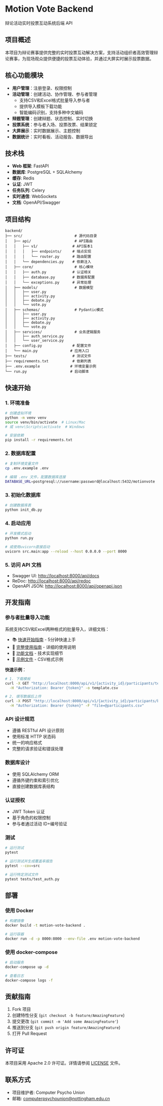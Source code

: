 # Motion Vote Backend

辩论活动实时投票互动系统后端 API

## 项目概述

本项目为辩论赛事提供完整的实时投票互动解决方案，支持活动组织者高效管理辩论赛事，为现场观众提供便捷的投票互动体验，并通过大屏实时展示投票数据。

## 核心功能模块

- **用户管理**：注册登录、权限控制
- **活动管理**：创建活动、协作管理、参与者管理
  - 支持CSV和Excel格式批量导入参与者
  - 提供导入模板下载功能
  - 智能编码识别，支持多种中文编码
- **辩题管理**：创建辩题、状态控制、实时切换
- **投票系统**：参与者入场、投票改票、结果锁定
- **大屏展示**：实时数据展示、主题控制
- **数据统计**：实时看板、活动报告、数据导出

## 技术栈

- **Web 框架**: FastAPI
- **数据库**: PostgreSQL + SQLAlchemy
- **缓存**: Redis
- **认证**: JWT
- **任务队列**: Celery
- **实时通信**: WebSockets
- **文档**: OpenAPI/Swagger

## 项目结构

```text
backend/
├── src/                        # 源代码目录
│   ├── api/                    # API路由
│   │   ├── v1/                # API版本1
│   │   │   ├── endpoints/     # 端点实现
│   │   │   └── router.py      # 路由配置
│   │   └── dependencies.py    # 依赖注入
│   ├── core/                   # 核心模块
│   │   ├── auth.py            # 认证相关
│   │   ├── database.py        # 数据库配置
│   │   └── exceptions.py      # 异常处理
│   ├── models/                 # 数据模型
│   │   ├── user.py
│   │   ├── activity.py
│   │   ├── debate.py
│   │   └── vote.py
│   ├── schemas/                # Pydantic模式
│   │   ├── user.py
│   │   ├── activity.py
│   │   ├── debate.py
│   │   └── vote.py
│   ├── services/               # 业务逻辑服务
│   │   ├── auth_service.py
│   │   └── user_service.py
│   ├── config.py              # 配置文件
│   └── main.py               # 应用入口
├── tests/                     # 测试文件
├── requirements.txt           # 依赖列表
├── .env.example              # 环境变量示例
└── run.py                    # 启动脚本
```

## 快速开始

### 1. 环境准备

```bash
# 创建虚拟环境
python -m venv venv
source venv/bin/activate  # Linux/Mac
# 或 venv\Scripts\activate  # Windows

# 安装依赖
pip install -r requirements.txt
```

### 2. 数据库配置

```bash
# 复制环境变量文件
cp .env.example .env

# 编辑 .env 文件，配置数据库连接
DATABASE_URL=postgresql://username:password@localhost:5432/motionvote
```

### 3. 初始化数据库

```bash
# 创建数据库表
python init_db.py
```

### 4. 启动应用

```bash
# 开发模式启动
python run.py

# 或使用uvicorn直接启动
uvicorn src.main:app --reload --host 0.0.0.0 --port 8000
```

### 5. 访问 API 文档

- Swagger UI: <http://localhost:8000/api/docs>
- ReDoc: <http://localhost:8000/api/redoc>
- OpenAPI JSON: <http://localhost:8000/api/openapi.json>

## 开发指南

### 参与者批量导入功能

系统支持CSV和Excel两种格式的批量导入，详细文档：

- 📚 [快速开始指南](./docs/QUICK_START.md) - 5分钟快速上手
- 📖 [完整使用指南](./docs/participant_import_guide.md) - 详细的使用说明
- 🔧 [功能文档](./docs/FEATURE_PARTICIPANT_IMPORT.md) - 技术实现细节
- 📝 [示例文件](./docs/examples/participant_import_example.csv) - CSV格式示例

**快速示例**：
```bash
# 1. 下载模板
curl -X GET "http://localhost:8000/api/v1/{activity_id}/participants/template?format=csv" \
  -H "Authorization: Bearer {token}" -o template.csv

# 2. 填写数据后上传
curl -X POST "http://localhost:8000/api/v1/{activity_id}/participants/batch" \
  -H "Authorization: Bearer {token}" -F "file=@participants.csv"
```

### API 设计规范

- 遵循 RESTful API 设计原则
- 使用标准 HTTP 状态码
- 统一的响应格式
- 完整的请求验证和错误处理

### 数据库设计

- 使用 SQLAlchemy ORM
- 遵循外键约束和索引优化
- 直接创建数据库表结构

### 认证授权

- JWT Token 认证
- 基于角色的权限控制
- 参与者通过活动 ID+编号验证

### 测试

```bash
# 运行测试
pytest

# 运行测试并生成覆盖率报告
pytest --cov=src

# 运行特定测试文件
pytest tests/test_auth.py
```

## 部署

### 使用 Docker

```bash
# 构建镜像
docker build -t motion-vote-backend .

# 运行容器
docker run -d -p 8000:8000 --env-file .env motion-vote-backend
```

### 使用 docker-compose

```bash
# 启动服务
docker-compose up -d

# 查看日志
docker-compose logs -f
```

## 贡献指南

1. Fork 项目
2. 创建特性分支 (`git checkout -b feature/AmazingFeature`)
3. 提交更改 (`git commit -m 'Add some AmazingFeature'`)
4. 推送到分支 (`git push origin feature/AmazingFeature`)
5. 打开 Pull Request

## 许可证

本项目采用 Apache 2.0 许可证。详情请参阅 [LICENSE](LICENSE) 文件。

## 联系方式

- 项目维护者: Computer Psycho Union
- 邮箱: <computerpsychounion@nottingham.edu.cn>
